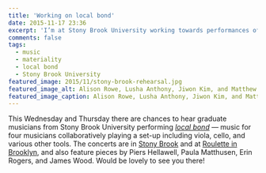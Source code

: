 ```yaml
---
title: 'Working on local bond'
date: 2015-11-17 23:36
excerpt: 'I’m at Stony Brook University working towards performances of some new music…'
comments: false
tags:
  - music
  - materiality
  - local bond
  - Stony Brook University
featured_image: 2015/11/stony-brook-rehearsal.jpg
featured_image_alt: Alison Rowe, Lusha Anthony, Jiwon Kim, and Matthew Lau rehearsing local bond
featured_image_caption: Alison Rowe, Lusha Anthony, Jiwon Kim, and Matthew Lau rehearsing *local bond*
---
```

This Wednesday and Thursday there are chances to hear graduate musicians from Stony Brook University performing [*local bond*][37145b70] — music for four musicians collaboratively playing a set-up including viola, cello, and various other tools. The concerts are in [Stony Brook][f6d0114d] and at [Roulette in Brooklyn][81f8e483], and also feature pieces by Piers Hellawell, Paula Matthusen, Erin Rogers, and James Wood. Would be lovely to see you there!

  [f6d0114d]: http://chrisswithinbank.net/2015/11/local-bond-stony-brook/ "Stony Brook Premieres! concert"
  [81f8e483]: http://chrisswithinbank.net/2015/11/local-bond-roulette/ "Stony Brook Premieres! at Roulette"
  [37145b70]: http://chrisswithinbank.net/2015/10/local-bond/ "local bond"
